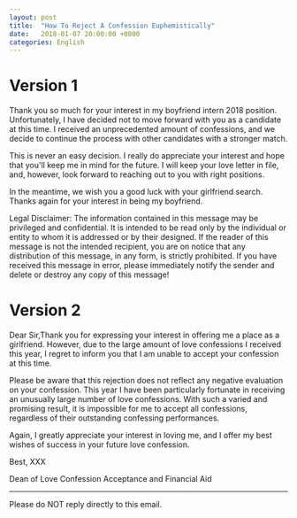 ```yaml
---
layout: post
title:  "How To Reject A Confession Euphemistically"
date:   2018-01-07 20:00:00 +0800
categories: English
---
```


Version 1
====

Thank you so much for your interest in my boyfriend  intern 2018 position. Unfortunately, I have decided not to move forward with you as a candidate at this time. I received an unprecedented amount of confessions, and we decide to continue the process with other candidates with a stronger match.

This is never an easy decision. I really do appreciate your interest and hope that you'll keep me in mind for the future. I will keep your love letter in file, and, however, look forward to reaching out to you with right positions.

In the meantime, we wish you a good luck with your girlfriend search. Thanks again for your interest in being my boyfriend.

Legal Disclaimer:
The information contained in this message may be privileged and confidential. It is intended to be read only by the individual or entity to whom it is addressed or by their designed. If the reader of this message is not the intended recipient, you are on notice that any distribution of this message, in any form, is strictly prohibited. If you have received this message in error, please immediately notify the sender and delete or destroy any copy of this message!

Version 2
===

Dear Sir,Thank you for expressing your interest in offering me a place as a girlfriend. However, due to the large amount of love confessions I received this year, I regret to inform you that I am unable to accept your confession at this time.

Please be aware that this rejection does not reflect any negative evaluation on your confession. This year I have been particularly fortunate in receiving an unusually large number of love confessions. With such a varied and promising result, it is impossible for me to accept all confessions, regardless of their outstanding confessing performances.

Again, I greatly appreciate your interest in loving me, and I offer my best wishes of success in your future love confession.

Best,
XXX

Dean of Love Confession Acceptance and Financial Aid
_________________________________________
Please do NOT reply directly to this email.